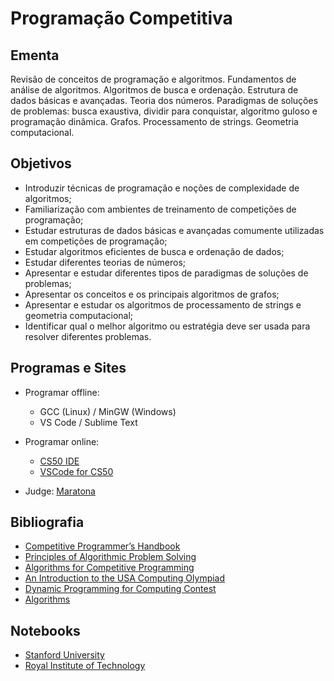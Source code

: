 # Programação Competitiva

## Ementa

Revisão de conceitos de programação e algoritmos. Fundamentos de análise de algoritmos. Algoritmos de busca e ordenação. Estrutura de dados básicas e avançadas. Teoria dos números. Paradigmas de soluções de problemas: busca exaustiva, dividir para conquistar, algoritmo guloso e programação dinâmica. Grafos. Processamento de strings. Geometria computacional.

## Objetivos

* Introduzir técnicas de programação e noções de complexidade de algoritmos;
* Familiarização com ambientes de treinamento de competições de programação;
* Estudar estruturas de dados básicas e avançadas comumente utilizadas em competições de programação;
* Estudar algoritmos eficientes de busca e ordenação de dados;
* Estudar diferentes teorias de números;
* Apresentar e estudar diferentes tipos de paradigmas de soluções de problemas;
* Apresentar os conceitos e os principais algoritmos de grafos;
* Apresentar e estudar os algoritmos de processamento de strings e geometria computacional;
* Identificar qual o melhor algoritmo ou estratégia deve ser usada para resolver diferentes problemas.

## Programas e Sites

* Programar offline:
  * GCC (Linux) / MinGW (Windows)
  * VS Code / Sublime Text
* Programar online:
  * [CS50 IDE](https://ide.cs50.io/)
  * [VSCode for CS50](https://code.cs50.io/)

* Judge: [Maratona](https://maratona.oberlan.com)

## Bibliografia

* [Competitive Programmer’s Handbook](https://cses.fi/book/book.pdf)
* [Principles of Algorithmic Problem Solving](https://usaco.guide/PAPS.pdf)
* [Algorithms for Competitive Programming](https://cp-algorithms.com/)
* [An Introduction to the USA Computing Olympiad](https://darrenyao.com/usacobook/cpp.pdf)
* [Dynamic Programming for Computing Contest](https://dp-book.com/Dynamic_Programming.pdf)
* [Algorithms](https://jeffe.cs.illinois.edu/teaching/algorithms/book/Algorithms-JeffE.pdf)

## Notebooks

* [Stanford University](https://drive.google.com/file/d/1kUXj-jHRlYpBVHJl3tJX5bFPIX9-OJoQ/view)
* [Royal Institute of Technology](https://drive.google.com/file/d/1iOPd4AgT_RZjOESvmH32x6v9mQ009QBu/view)
